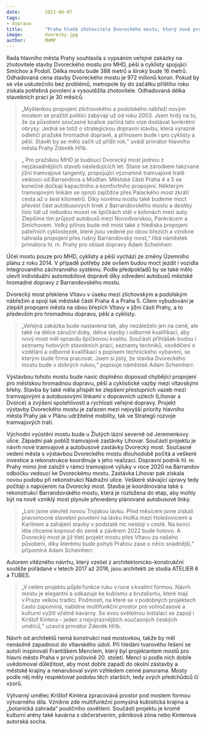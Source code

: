 ```yaml
---
date:         2021-06-07
tags:         
- doprava
title:        "Praha hledá zhotovitele Dvoreckého mostu, který nově propojí Prahu 4 a Prahu 5"
image: 	      dvorecky.jpg
author:       MHMP
---
```


Rada hlavního města Prahy souhlasila s vypsáním veřejné zakázky na zhotovitele stavby Dvoreckého mostu pro MHD, pěší a cyklisty spojující Smíchov a Podolí. Délka mostu bude 388 metrů a široký bude 16 metrů. Odhadovaná cena stavby Dvoreckého mostu je 972 milionů korun. Pokud by se vše uskutečnilo bez problémů, metropole by do začátku příštího roku získala potřebná povolení a vysoutěžila zhotovitele. Odhadovaná délka stavebních prací je 30 měsíců. 

> „Myšlenkou propojení zlíchovského a podolského nábřeží novým mostem se pražští politici zabývají už od roku 2003. Jsem hrdý na to, že za působení současné koalice začíná tato vize dostávat konkrétní obrysy. Jedná se totiž o strategickou dopravní stavbu, která výrazně odlehčí pražské hromadné dopravě, a přínosem bude i pro cyklisty a pěší. Stavět by se mělo začít už příští rok,“ uvádí primátor hlavního města Prahy Zdeněk Hřib.

>„ Pro pražskou MHD je budoucí Dvorecký most jednou z nejzásadnějších staveb následujících let. Stane se zárodkem takzvané jižní tramvajové tangenty, propojující významné tramvajové tratě vedoucí od Barrandova a Modřan. Městské části Praha 4 a 5 se konečně dočkají kapacitního a komfortního propojení. Některým tramvajovým linkám se oproti zajížďce přes Palackého most zkrátí cesta až o šest kilometrů. Díky novému mostu také budeme moct převést část autobusových linek z Barrandovského mostu a desítky tisíc lidí už nebudou muset ve špičkách stát v kolonách mezi auty. Zlepšíme tím průjezd autobusů mezi Novodvorskou, Pankrácem a Smíchovem. Velký přínos bude mít most také z hlediska propojení páteřních cyklostezek, které jsou vedené po obou březích a vznikne náhrada propojení přes rušný Barrandovský most,“ říká náměstek primátora hl. m. Prahy pro oblast dopravy Adam Scheinherr. 

Účel mostu pouze pro MHD, cyklisty a pěší vychází ze změny Územního plánu z roku 2014. V případě potřeby zde ovšem budou moct jezdit i vozidla Integrovaného záchranného systému. Podle předpokladů by se také mělo ulevit individuální automobilové dopravě díky odvedení autobusů městské hromadné dopravy z Barrandovského mostu.

Dvorecký most překlene Vltavu v úseku mezi zlíchovským a podolským nábřežím a spojí tak městské části Praha 4 a Praha 5. Cílem vybudování je zlepšit propojení města na obou březích Vltavy v jižní části Prahy, a to především pro hromadnou dopravu, pěší a cyklisty. 

> „Veřejná zakázka bude nastavena tak, aby nezáleželo jen na ceně, ale také na délce záruční doby, délce stavby i odborné kvalifikaci, aby nový most měl opravdu špičkovou kvalitu. Součástí přihlášek budou i seznamy hotových stavebních prací, seznamy techniků, osvědčení o vzdělání a odborné kvalifikaci s popisem technického vybavení, se kterým bude firma pracovat. Jsem si jistý, že stavba Dvoreckého mostu bude v dobrých rukou,“ popisuje náměstek Adam Scheinherr. 

Výstavbou tohoto mostu bude navíc doplněno doposud chybějící propojení pro městskou hromadnou dopravu, pěší a cyklistické vazby mezi vltavskými břehy. Stavba by také měla přispět ke zlepšení přestupních vazeb mezi tramvajovými a autobusovými linkami v dopravních uzlech (Lihovar a Dvorce) a zvýšení spolehlivosti a rychlosti veřejné dopravy. Projekt výstavby Dvoreckého mostu je zařazen mezi nejvyšší priority hlavního města Prahy jak v Plánu udržitelné mobility, tak ve Strategii rozvoje tramvajových tratí. 

Východní vyústění mostu bude u Žlutých lázní severně od Jeremenkovy ulice. Západní pak poblíž tramvajové zastávky Lihovar. Součástí projektu je návrh nové tramvajové a autobusové zastávky Dvorecký most. Současné vedení města s výstavbou Dvoreckého mostu dlouhodobě počítá a veškeré investice a rekonstrukce koordinuje s jeho realizací. Dopravní podnik hl. m. Prahy mimo jiné založil v rámci tramvajové výluky v roce 2020 na Barrandov odbočku vedoucí ke Dvoreckému mostu. Zastávka Lihovar pak získala novou podobu při rekonstrukci Nádražní ulice. Veškeré stávající úpravy tedy počítají s napojením na Dvorecký most. Stavba je koordinována také s rekonstrukcí Barrandovského mostu, která je rozložena do etap, aby mohly být na nově vzniklý most plynule převedeny plánované autobusové linky. 

> „Loni jsme otevřeli novou Trojskou lávku. Před měsícem jsme získali pravomocné stavební povolení na lávku HolKa mezi Holešovicemi a Karlínem a zahájení stavby v podstatě nic nestojí v cestě. Na konci léta chceme kopnout do země a závěrem 2022 bude hotovo. A Dvorecký most je již třetí projekt mostu přes Vltavu za našeho působení, díky kterému bude pohyb Prahou zase o něco snadnější,“ připomíná Adam Scheinherr. 

Autorem vítězného návrhu, který vzešel z architektonicko-konstrukční soutěže pořádané v letech 2017 až 2018, jsou architekti ze studia ATELIER 6 a TUBES. 

> „V celém projektu půjde funkce ruku v ruce s kvalitní formou. Návrh mostu je elegantní a odkazuje ke kubismu a brutalismu, které mají v Praze velkou tradici. Podmostí, na které se v podobných projektech často zapomíná, nabídne multifunkční prostor pro volnočasové a kulturní vyžití včetně kavárny. Se svou světelnou instalací se zapojí i Krištof Kintera – jeden z nejvýraznějších současných českých umělců,“ uzavírá primátor Zdeněk Hřib.

Návrh od architektů nemá konstrukci nad mostovkou, takže by měl nenásilně zapadnout do vltavského údolí. Při hledání tvarového řešení se autoři inspirovali Františkem Menclem, který byl projektantem mostů pro hlavní město Praha v první polovině 20. století. Mencl si podle nich dobře uvědomoval důležitost, aby most dobře zapadl do okolní zástavby a městské krajiny a nenarušoval svým vzhledem cenné panorama. Mosty podle něj měly respektovat podobu těch starších, tedy svých předchůdců či vzorů.

Výtvarný umělec Krištof Kintera zpracovává prostor pod mostem formou výtvarného díla. Vznikne zde multifunkční pomyslná kubistická krajina a „botanická zahrada“ pouličního osvětlení. Součástí projektu je kromě kulturní arény také kavárna s občerstvením, pikniková zóna nebo Kinterova autorská socha. 
